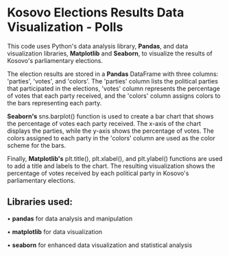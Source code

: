 # Kosovo Elections Results Data Visualization - Polls

This code uses Python's data analysis library, **Pandas**, and data visualization libraries, **Matplotlib** and **Seaborn**, to visualize the results of Kosovo's parliamentary elections.

The election results are stored in a **Pandas** DataFrame with three columns: 'parties', 'votes', and 'colors'. The 'parties' column lists the political parties that participated in the elections, 'votes' column represents the percentage of votes that each party received, and the 'colors' column assigns colors to the bars representing each party.

**Seaborn's** sns.barplot() function is used to create a bar chart that shows the percentage of votes each party received. The x-axis of the chart displays the parties, while the y-axis shows the percentage of votes. The colors assigned to each party in the 'colors' column are used as the color scheme for the bars.

Finally, **Matplotlib's** plt.title(), plt.xlabel(), and plt.ylabel() functions are used to add a title and labels to the chart. The resulting visualization shows the percentage of votes received by each political party in Kosovo's parliamentary elections.

## Libraries used:

• **pandas** for data analysis and manipulation

• **matplotlib** for data visualization

• **seaborn** for enhanced data visualization and statistical analysis
